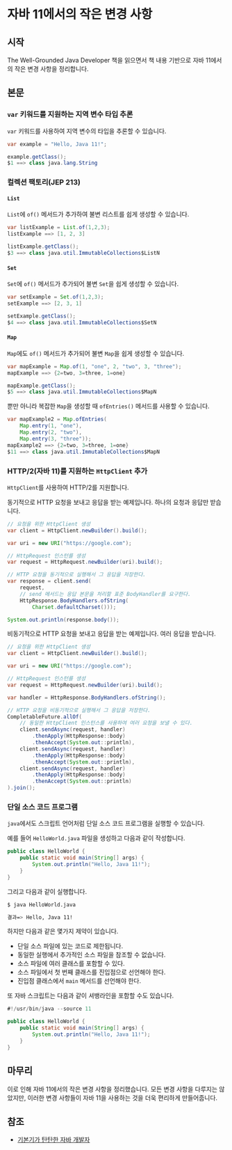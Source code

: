 # 자바 11에서의 작은 변경 사항

## 시작

The Well-Grounded Java Developer 책을 읽으면서 책 내용 기반으로 자바 11에서의 작은 변경 사항을 정리합니다.

## 본문

### `var` 키워드를 지원하는 지역 변수 타입 추론

`var` 키워드를 사용하여 지역 변수의 타입을 추론할 수 있습니다.

```java
var example = "Hello, Java 11!";

example.getClass();
$1 ==> class java.lang.String
```

### 컬렉션 팩토리(JEP 213)

#### `List`

`List`에 `of()` 메서드가 추가하여 불변 리스트를 쉽게 생성할 수 있습니다.

```java
var listExample = List.of(1,2,3);
listExample ==> [1, 2, 3]

listExample.getClass();
$3 ==> class java.util.ImmutableCollections$ListN
```

#### `Set`

`Set`에 `of()` 메서드가 추가되어 불변 `Set`을 쉽게 생성할 수 있습니다.

```java
var setExample = Set.of(1,2,3);
setExample ==> [2, 3, 1]

setExample.getClass();
$4 ==> class java.util.ImmutableCollections$SetN
```

#### `Map`

`Map`에도 `of()` 메서드가 추가되어 불변 `Map`을 쉽게 생성할 수 있습니다.

```java
var mapExample = Map.of(1, "one", 2, "two", 3, "three");
mapExample ==> {2=two, 3=three, 1=one}

mapExample.getClass();
$5 ==> class java.util.ImmutableCollections$MapN
```

뿐만 아니라 복잡한 `Map`을 생성할 때 `ofEntries()` 메서드를 사용할 수 있습니다.

```java
var mapExample2 = Map.ofEntries(
    Map.entry(1, "one"), 
    Map.entry(2, "two"), 
    Map.entry(3, "three"));
mapExample2 ==> {2=two, 3=three, 1=one}
$11 ==> class java.util.ImmutableCollections$MapN
```

### HTTP/2(자바 11)를 지원하는 `HttpClient` 추가

`HttpClient`를 사용하여 HTTP/2를 지원합니다.

동기적으로 HTTP 요청을 보내고 응답을 받는 예제입니다. 하나의 요청과 응답만 받습니다.

```java
// 요청을 위한 HttpClient 생성
var client = HttpClient.newBuilder().build();

var uri = new URI("https://google.com");

// HttpRequest 인스턴를 생성
var request = HttpRequest.newBuilder(uri).build();

// HTTP 요청을 동기적으로 실행해서 그 응답을 저장한다.
var response = client.send(
    request, 
    // send 메서드는 응답 본문을 처리할 표준 BodyHandler를 요구한다.
    HttpResponse.BodyHandlers.ofString(
        Charset.defaultCharset()));

System.out.println(response.body());
```

비동기적으로 HTTP 요청을 보내고 응답을 받는 예제입니다. 여러 응답을 받습니다.

```java
// 요청을 위한 HttpClient 생성
var client = HttpClient.newBuilder().build();

var uri = new URI("https://google.com");

// HttpRequest 인스턴를 생성
var request = HttpRequest.newBuilder(uri).build();

var handler = HttpResponse.BodyHandlers.ofString();

// HTTP 요청을 비동기적으로 실행해서 그 응답을 저장한다.
CompletableFuture.allOf(
    // 동일한 HttpClient 인스턴스를 사용하여 여러 요청을 보낼 수 있다.
    client.sendAsync(request, handler)
        .thenApply(HttpResponse::body)
        .thenAccept(System.out::println),
    client.sendAsync(request, handler)
        .thenApply(HttpResponse::body)
        .thenAccept(System.out::println),
    client.sendAsync(request, handler)
        .thenApply(HttpResponse::body)
        .thenAccept(System.out::println)
).join();
```

### 단일 소스 코드 프로그램

`java`에서도 스크립트 언어처럼 단일 소스 코드 프로그램을 실행할 수 있습니다.

예를 들어 `HelloWorld.java` 파일을 생성하고 다음과 같이 작성합니다.

```java
public class HelloWorld {
    public static void main(String[] args) {
        System.out.println("Hello, Java 11!");
    }
}
```

그리고 다음과 같이 실행합니다.

```bash
$ java HelloWorld.java

결과=> Hello, Java 11!
```

하지만 다음과 같은 몇가지 제약이 있습니다.

- 단일 소스 파일에 있는 코드로 제한됩니다.
- 동일한 실행에서 추가적인 소스 파일을 참조할 수 없습니다.
- 소스 파일에 여러 클래스를 포함할 수 있다.
- 소스 파일에서 첫 번째 클래스를 진입점으로 선언해야 한다.
- 진입점 클래스에서 `main` 메서드를 선언해야 한다.

또 자바 스크립트는 다음과 같이 셔뱅라인을 포함할 수도 있습니다.

```java
#!/usr/bin/java --source 11

public class HelloWorld {
    public static void main(String[] args) {
        System.out.println("Hello, Java 11!");
    }
}
```

## 마무리

이로 인해 자바 11에서의 작은 변경 사항을 정리했습니다. 모든 변경 사항을 다루지는 않았지만, 이러한 변경 사항들이 자바 11을 사용하는 것을 더욱 편리하게 만들어줍니다.

## 참조

- [기본기가 탄탄한 자바 개발자](https://product.kyobobook.co.kr/detail/S000213907278)



